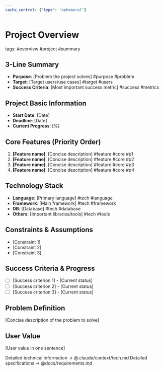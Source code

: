 ```yaml
---
cache_control: {"type": "ephemeral"}
---
```

# Project Overview
tags: #overview #project #summary

## 3-Line Summary
- **Purpose**: [Problem the project solves] #purpose #problem
- **Target**: [Target users/use cases] #target #users
- **Success Criteria**: [Most important success metric] #success #metrics

## Project Basic Information
- **Start Date**: [Date]
- **Deadline**: [Date]
- **Current Progress**: [%]

## Core Features (Priority Order)
1. **[Feature name]**: [Concise description] #feature #core #p1
2. **[Feature name]**: [Concise description] #feature #core #p2
3. **[Feature name]**: [Concise description] #feature #core #p3
4. **[Feature name]**: [Concise description] #feature #core #p4

## Technology Stack
- **Language**: [Primary language] #tech #language
- **Framework**: [Main framework] #tech #framework
- **DB**: [Database] #tech #database
- **Others**: [Important libraries/tools] #tech #tools

## Constraints & Assumptions
- [Constraint 1]
- [Constraint 2]
- [Constraint 3]

## Success Criteria & Progress
- [ ] [Success criterion 1] - [Current status]
- [ ] [Success criterion 2] - [Current status]
- [ ] [Success criterion 3] - [Current status]

## Problem Definition
[Concise description of the problem to solve]

## User Value
[User value in one sentence]

Detailed technical information → @.claude/context/tech.md
Detailed specifications → @docs/requirements.md